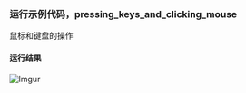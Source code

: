 ### 运行示例代码，pressing_keys_and_clicking_mouse
鼠标和键盘的操作

#### 运行结果
![Imgur](http://i.imgur.com/HSK6AoA.png)
